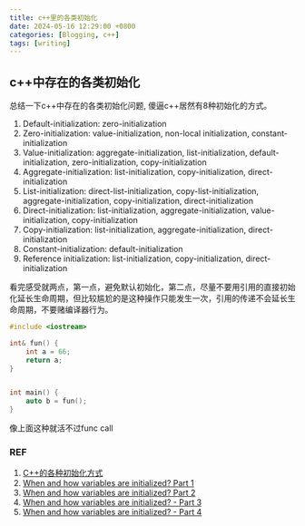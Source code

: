 ```yaml
---
title: c++里的各类初始化
date: 2024-05-16 12:29:00 +0800
categories: [Blogging, c++]
tags: [writing]
---
```


## c++中存在的各类初始化

总结一下c++中存在的各类初始化问题, 傻逼c++居然有8种初始化的方式。

1. Default-initialization: zero-initialization
2. Zero-initialization: value-initialization, non-local initialization, constant-initialization
3. Value-initialization: aggregate-initialization, list-initialization, default-initialization, zero-initialization, copy-initialization
4. Aggregate-initialization: list-initialization, copy-initialization, direct-initialization
5. List-initialization: direct-list-initialization, copy-list-initialization, aggregate-initialization, copy-initialization, direct-initialization
6. Direct-initialization: list-initialization, aggregate-initialization, value-initialization, copy-initialization
7. Copy-initialization: list-initialization, aggregate-initialization, direct-initialization
8. Constant-initialization: default-initialization
9. Reference initialization: list-initialization, copy-initialization, direct-initialization

看完感受就两点，第一点，避免默认初始化，第二点，尽量不要用引用的直接初始化延长生命周期，但比较尴尬的是这种操作只能发生一次，引用的传递不会延长生命周期，不要赌编译器行为。

```cpp
#include <iostream>

int& fun() {
    int a = 66;
    return a;
}


int main() {
    auto b = fun();
}
```

像上面这种就活不过func call

### REF

1. [C++的各种初始化方式](https://www.cnblogs.com/pluse/p/7088880.html)
2. [When and how variables are initialized? Part 1](https://www.sandordargo.com/blog/2024/04/10/initializations-part-1)
3. [When and how variables are initialized? Part 2](https://www.sandordargo.com/blog/2024/04/17/initializations-part-2)
4. [When and how variables are initialized? - Part 3](https://www.sandordargo.com/blog/2024/04/24/initializations-part-3)
5. [When and how variables are initialized? - Part 4](https://www.sandordargo.com/blog/2024/05/01/initializations-part-4)
